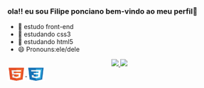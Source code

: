 ### ola!! eu sou Filipe ponciano bem-vindo ao meu perfil👋

- 🔭 estudo front-end
- 🌱 estudando css3
- 🤔 estudando html5
- 😄 Pronouns:ele/dele
<div align="center">
  <a href="https://github.com/rafaballerini">
  <img height="180em" src="https://github-readme-stats.vercel.app/api?username=FilipePoncianoo661&show_icons=true&theme=dark&include_all_commits=true&count_private=true"/>
  <img height="180em" src="https://github-readme-stats.vercel.app/api/top-langs/?username=FilipePoncianoo661&layout=compact&langs_count=7&theme=dark"/>
</div>

<img align="center" alt="Rafa-HTML" height="30" width="40" src="https://raw.githubusercontent.com/devicons/devicon/master/icons/html5/html5-original.svg">
  <img align="center" alt="Rafa-CSS" height="30" width="40" 
       src="https://raw.githubusercontent.com/devicons/devicon/master/icons/css3/css3-original.svg">
